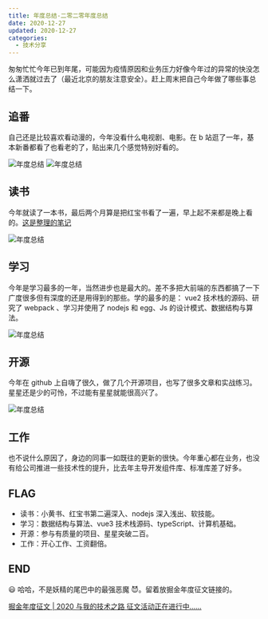 ```yaml
---
title: 年度总结-二零二零年度总结
date: 2020-12-27
updated: 2020-12-27
categories:
  - 技术分享
---
```


匆匆忙忙今年已到年尾，可能因为疫情原因和业务压力好像今年过的异常的快没怎么潇洒就过去了（最近北京的朋友注意安全）。赶上周末把自己今年做了哪些事总结一下。

## 追番

自己还是比较喜欢看动漫的，今年没看什么电视剧、电影。在 b 站逛了一年，基本新番都看了也看老的了，贴出来几个感觉特别好看的。

![年度总结](./image/annual-summary-2020/a1.jpg)
![年度总结](./image/annual-summary-2020/a2.jpg)

## 读书

今年就读了一本书，最后两个月算是把红宝书看了一遍，早上起不来都是晚上看的。[这是整理的笔记](https://juejin.cn/post/6909455840361742343)

![年度总结](./image/annual-summary-2020/b2.jpg)

## 学习

今年是学习最多的一年，当然进步也是最大的。差不多把大前端的东西都搞了一下广度很多但有深度的还是用得到的那些。学的最多的是： vue2 技术栈的源码、研究了 webpack 、学习并使用了 nodejs 和 egg、Js 的设计模式、数据结构与算法。

![年度总结](./image/annual-summary-2020/b1.jpg)

## 开源

今年在 github 上自嗨了很久，做了几个开源项目，也写了很多文章和实战练习。星星还是少的可怜，不过能有星星就能很高兴了。

![年度总结](./image/annual-summary-2020/d1.png)

## 工作

也不说什么原因了，身边的同事一如既往的更新的很快。今年重心都在业务，也没有给公司推进一些技术性的提升，比去年主导开发组件库、标准库差了好多。

## FLAG

- 读书：小黄书、红宝书第二遍深入、nodejs 深入浅出、软技能。
- 学习：数据结构与算法、vue3 技术栈源码、typeScript、计算机基础。
- 开源：参与有质量的项目、星星突破二百。
- 工作：开心工作、工资翻倍。

## END

😃 哈哈，不是妖精的尾巴中的最强恶魔 😈。留着放掘金年度征文链接的。

[掘金年度征文 | 2020 与我的技术之路 征文活动正在进行中......](https://juejin.cn/post/6901125532729999374)
